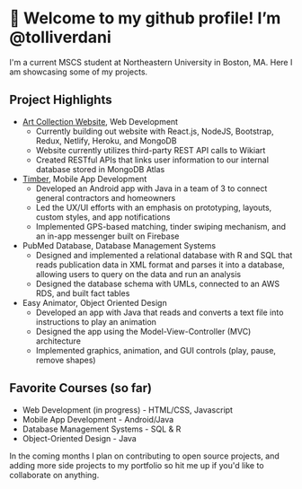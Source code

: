 # 👋 Welcome to my github profile! I’m @tolliverdani

I'm a current MSCS student at Northeastern University in Boston, MA. Here I am showcasing some of my projects.

## Project Highlights
- [Art Collection Website](https://github.com/tolliverdani/web-dev-project), Web Development
  - Currently building out website with React.js, NodeJS, Bootstrap, Redux, Netlify, Heroku, and MongoDB
  - Website currently utilizes third-party REST API calls to Wikiart
  - Created RESTful APIs that links user information to our internal database stored in MongoDB Atlas
- [Timber](https://github.com/lilyguibessette/Timber), Mobile App Development
  - Developed an Android app with Java in a team of 3 to connect general contractors and homeowners
  - Led the UX/UI efforts with an emphasis on prototyping, layouts, custom styles, and app notifications
  - Implemented GPS-based matching, tinder swiping mechanism, and an in-app messenger built on Firebase
- PubMed Database, Database Management Systems
  - Designed and implemented a relational database with R and SQL that reads publication data in XML format and parses it into a database, allowing users to query on the data and run an analysis
  - Designed the database schema with UMLs, connected to an AWS RDS, and built fact tables
- Easy Animator, Object Oriented Design
  - Developed an app with Java that reads and converts a text file into instructions to play an animation
  - Designed the app using the Model-View-Controller (MVC) architecture
  - Implemented graphics, animation, and GUI controls (play, pause, remove shapes)

## Favorite Courses (so far)
- Web Development (in progress) - HTML/CSS, Javascript
- Mobile App Development - Android/Java
- Database Management Systems - SQL & R
- Object-Oriented Design - Java

In the coming months I plan on contributing to open source projects, and adding more side projects to my portfolio so hit me up if you'd like to collaborate on anything.

<!---
tolliverdani/tolliverdani is a ✨ special ✨ repository because its `README.md` (this file) appears on your GitHub profile.
You can click the Preview link to take a look at your changes.
--->
